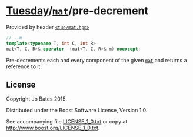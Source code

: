 [Tuesday](../../../README.md)/[`mat`](../../headers/mat.md)/pre-decrement
=========================================================================
Provided by header [`<tue/mat.hpp>`](../../headers/mat.md)

```c++
// --m
template<typename T, int C, int R>
mat<T, C, R>& operator--(mat<T, C, R>& m) noexcept;
```

Pre-decrements each and every component of the given
[`mat`](../../headers/mat.md) and returns a reference to it.

License
-------
Copyright Jo Bates 2015.

Distributed under the Boost Software License, Version 1.0.

See accompanying file [LICENSE_1_0.txt](../../../LICENSE_1_0.txt) or copy at
http://www.boost.org/LICENSE_1_0.txt.
